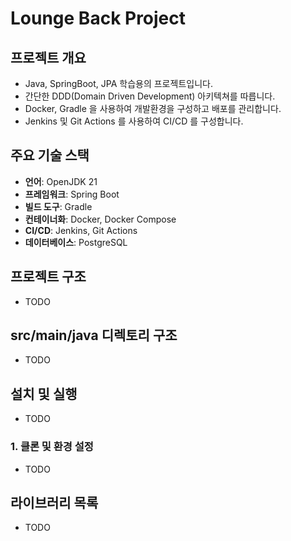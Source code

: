 # Lounge Back Project

## 프로젝트 개요
- Java, SpringBoot, JPA 학습용의 프로젝트입니다.
- 간단한 DDD(Domain Driven Development) 아키텍쳐를 따릅니다.
- Docker, Gradle 을 사용하여 개발환경을 구성하고 배포를 관리합니다.
- Jenkins 및 Git Actions 를 사용하여 CI/CD 를 구성합니다.

## 주요 기술 스택
- **언어**: OpenJDK 21
- **프레임워크**: Spring Boot
- **빌드 도구**: Gradle
- **컨테이너화**: Docker, Docker Compose
- **CI/CD**: Jenkins, Git Actions
- **데이터베이스**: PostgreSQL

## 프로젝트 구조
- TODO

## src/main/java 디렉토리 구조
- TODO

## 설치 및 실행
- TODO

### 1. 클론 및 환경 설정
- TODO

## 라이브러리 목록
- TODO
